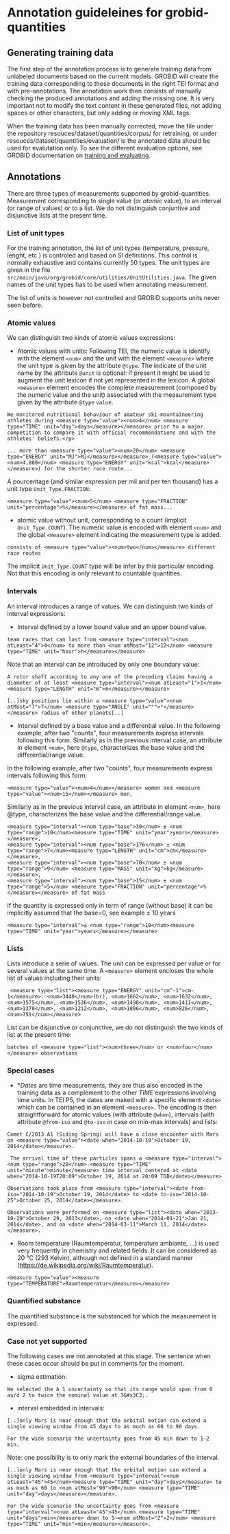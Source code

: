 <h1>Annotation guideleines for grobid-quantities</h1>

## Generating training data

The first step of the annotation process is to generate training data from unlabeled documents based on the current models. GROBID will create the training data corresponding to these documents in the right TEI format and with pre-annotations. The annotation work then consists of manually checking the produced annotations and adding the missing one. It is very important not to modify the text content in these generated files, not adding spaces or other characters, but only adding or moving XML tags. 

When the training data has been manually corrected, move the file under the repository resouces/dataset/quantities/corpus/ for retraining, or under resouces/dataset/quantities/evaluation/ is the annotated data should be used for evalutation only. To see the different evaluation options, see GROBID documentation on [training and evaluating](http://grobid.readthedocs.org/en/latest/Training-the-models-of-Grobid). 

## Annotations

There are three types of measurements supported by grobid-quantities. Measurement corresponding to single value (or _atomic_ value), to an interval (or range of values) or to a list. We do not distinguish conjuntive and disjunctive lists at the present time.  

### List of unit types

For the training annotation, the list of unit types (temperature, pressure, lenght, etc.) is controled and based on SI definitions. This control is normally exhaustive and contains currently 50 types. The unit types are given in the file ```src/main/java/org/grobid/core/utilities/UnitUtilities.java```. 
The given names of the unit types has to be used when annotating measurement. 

The list of units is however not controlled and GROBID supports units never seen before. 

### Atomic values

We can distinguish two kinds of atomic values expressions:

+ Atomic values with units: Following TEI, the numeric value is identify with the element ```<num>``` and the unit with the element ```<measure>``` where the unit type is given by the attribute ```@type```. The indicate of the unit name by the attribute ```@unit``` is optional: if present it might be used to augment the unit lexicon if not yet represented in the lexicon. A global ```<measure>``` element encodes the complete measurement (composed by the numeric value and the unit) associated with the measurement type given by the attribute ```@type``` ```value```. 

```
We monitored nutritional behaviour of amateur ski-mountaineering athletes during <measure type="value"><num>4</num> <measure type="TIME" unit="day">days</measure></measure> prior to a major competition to compare it with official recommendations and with the athletes' beliefs.</p>

... more than <measure type="value"><num>20</num> <measure type="ENERGY" unit="MJ">MJ</measure></measure> (<measure type="value"><num>4,800</num> <measure type="ENERGY" unit="kcal">kcal</measure></measure>) for the shorter race route...

```

A pourcentage (and similar expression per mil and per ten thousand) has a unit type ```Unit_Type.FRACTION```: 

```
<measure type="value"><num>5</num> <measure type="FRACTION" unit="percentage">%</measure></measure> of fat mass...
```

+ atomic value without unit, corresponding to a count (implicit ```Unit_Type.COUNT```). The numeric value is encoded with element ```<num>``` and the global ```<measure>``` element indicating the measurement type is added. 

```
consists of <measure type="value"><num>two</num></measure> different race routes
```

The implicit ```Unit_Type.COUNT``` type will be infer by this particular encoding. Not that this encoding is only relevant to countable quantities. 


### Intervals

An interval introduces a range of values. We can distinguish two kinds of interval expressions:

+ Interval defined by a lower bound value and an upper bound value.

```
team races that can last from <measure type="interval"><num atLeast="4">4</num> to more than <num atMost="12">12</num> <measure type="TIME" unit="hour">h</measure></measure>
```

Note that an interval can be introduced by only one boundary value: 

```
A rotor shaft according to any one of the preceding claims having a diameter of at least <measure type="interval"><num atLeast="1">1</num><measure type="LENGTH" unit="m">m</measure></measure> 
```
```
[..]sky positions lie within a <measure type="value"><num atMost="7">7</num> <measure type="ANGLE" unit="°">°</measure></measure> radius of other planets[..]
```

+ Interval defined by a base value and a differential value. In the following example, after two "counts", four measurements express intervals following this form. Similarly as in the previous interval case, an attribute in element ```<num>```, here ```@type```, characterizes the base value and the differential/range value. 

In the following example, after two "counts", four measurements express intervals following this form.  
```
<measure type="value"><num>4</num></measure> women and <measure type="value"><num>15</num></measure> men,
```
Similarly as in the previous interval case, an attribute in element ```<num>```, here @type, characterizes the base value and the differential/range value.
```
<measure type="interval"><num type="base">30</num> ± <num type="range">10</num><measure type="TIME" unit="year">years</measure></measure>, 
<measure type="interval"><num type="base">176</num> ± <num type="range">7</num><measure type="LENGTH" unit="cm">cm</measure></measure>, 
<measure type="interval"><num type="base">70</num> ± <num type="range">9</num> <measure type="MASS" unit="kg">kg</measure></measure>, 
<measure type="interval"><num type="base">15</num> ± <num type="range">5</num> <measure type="FRACTION" unit="percentage">%</measure></measure> of fat mass
```

If the quantity is expressed only in term of range (without base) it can be implicitly assumed that the base=0, see example ± 10 years
```
<measure type="interval">± <num type="range">10</num><measure type="TIME" unit="year">years</measure></measure>
```
### Lists

Lists introduce a serie of values. The unit can be expressed per value or for several values at the same time. A ```<measure>``` element encloses the whole list of values including their units: 

```
 <measure type="list"><measure type="ENERGY" unit="cm^-1">cm-1</measure>: <num>3440</num>(br), <num>1662</num>, <num>1632</num>, <num>1575</num>, <num>1536</num>, <num>1498</num>, <num>1411</num>, <num>1370</num>, <num>1212</num>, <num>1006</num>, <num>826</num>, <num>751</num></measure> 
```

List can be disjunctive or conjunctive, we do not distinguish the two kinds of list at the present time:

```
batches of <measure type="list"><num>three</num> or <num>four</num></measure> observations
```

### Special cases

+ **Dates* are time measurements, they are thus also encoded in the training data as a complement to the other _TIME_ expressions involving time units. In TEI P5, the dates are maked with a specific element ```<date>``` which can be contained in an element ```<measure>```. The encoding is then straightforward for atomic values (with attribute ```@when```), intervals (with attribute ```@from-iso``` and ```@to-iso``` in case on min-max intervals) and lists:

```
Comet C/2013 A1 (Siding Spring) will have a close encounter with Mars on <measure type="value"><date when="2014-10-19">October 19, 2014</date></measure>.
```

```
 The arrival time of these particles spans a <measure type="interval"><num type="range">20</num>-<measure type="TIME" unit="minute">minute</measure> time interval centered at <date when="2014-10-19T20:09">October 19, 2014 at 20:09 TDB</date></measure>
```

```
Observations took place from <measure type="interval"><date from-iso="2014-10-19">October 19, 2014</date> to <date to-iso="2014-10-25">October 25, 2014</date></measure>.
```

```
Observations were performed on <measure type="list"><date when="2013-10-29">October 29, 2013</date>, on <date when="2014-01-21">Jan 21, 2014</date>, and on <date when="2014-03-11">March 11, 2014</date></measure>.
```

+ Room temperature (Raumtemperatur, température ambiante, ...) is used very frequently in chemistry and related fields. It can be considered as 20 °C (293 Kelvin), although not defined in a standard manner (https://de.wikipedia.org/wiki/Raumtemperatur).

```
<measure type="value"><measure type="TEMPERATURE">Raumtemperatur</measure></measure>
```

### Quantified substance

The quantified substance is the substanced for which the measurement is expressed.  


### Case not yet supported

The following cases are not annotated at this stage. The sentence when these cases occur should be put in comments for the moment.  

+ sigma estimation:

```
We selected the A 1 uncertainty so that its range would span from 0 au/d 2 to twice the nominal value at 3&#x3C3;.
```

+ interval embedded in intervals: 

```
[..]only Mars is near enough that the orbital motion can extend a single viewing window from 45 days to as much as 60 to 90 days.
```

```
For the wide scenario the uncertainty goes from 45 min down to 1–2 min.
```

Note: one possibility is to only mark the external boundaries of the interval.

```
[..]only Mars is near enough that the orbital motion can extend a single viewing window from <measure type="interval"><num atLeast="45">45</num><measure type="TIME" unit="day">days</measure> to as much as 60 to <num atMost="90">90</num> <measure type="TIME" unit="day">days</measure></measure>.
```

```
For the wide scenario the uncertainty goes from <measure type="interval"><num atLeast="45">45</num> <measure type="TIME" unit="days">min</measure> down to 1–<num atMost="2">2</num> <measure type="TIME" unit="min">min</measure></measure>.
```